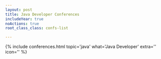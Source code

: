 ```yaml
---
layout: post
title: Java Developer Conferences 
includeYear: true
noActions: true
root_class_class: confs-list

---
```


{% include conferences.html topic='java' what='Java Developer' extra='' icon='<i class="fab fa-java"></i>' %}